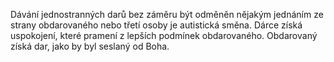 Dávání jednostranných darů bez záměru být odměněn<break time="0.3s"/> nějakým jednáním ze strany obdarovaného nebo třetí osoby<break time="0.3s"/> je autistická směna.<break time="0.5s"/> Dárce získá uspokojení,<break time="0.3s"/> které pramení z lepších podmínek obdarovaného.<break time="0.5s"/> Obdarovaný získá dar,<break time="0.3s"/> jako by byl seslaný od Boha.